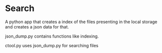 Search
======
A python app that creates a index of the files presenting in the local storage and creates a json data for that.

json_dump.py contains functions like indexing.

ctool.py uses json_dump.py for searching files
